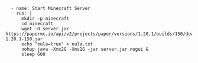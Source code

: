       - name: Start Minecraft Server
        run: |
          mkdir -p minecraft
          cd minecraft
          wget -O server.jar https://papermc.io/api/v2/projects/paper/versions/1.20.1/builds/150/downloads/paper-1.20.1-150.jar
          echo "eula=true" > eula.txt
          nohup java -Xmx2G -Xms2G -jar server.jar nogui &
          sleep 600
